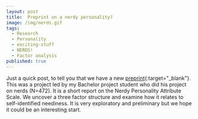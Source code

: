 ```yaml
---
layout: post
title:  Preprint on a nerdy personality?
image: /img/nerds.gif
tags:
  - Research
  - Personality
  - exciting-stuff
  - NERDS!
  - Factor analysis
published: true
---
```


Just a quick post, to tell you that we have a new [preprint](https://psyarxiv.com/xt8ey/){:target="_blank"}. This was a project led by my Bachelor project student who did his project on nerds (N=472). It is a short report on the Nerdy Personality Attribute Scale. We uncover a three factor structure and examine how it relates to self-identified neediness. It is very exploratory and preliminary but we hope it could be an interesting start.